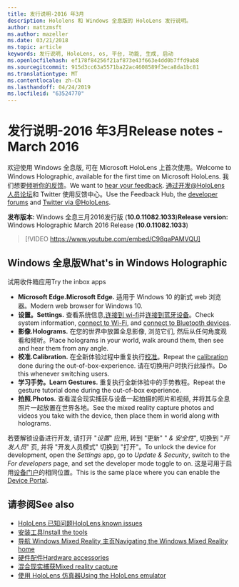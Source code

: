 ```yaml
---
title: 发行说明-2016 年3月
description: Hololens 和 Windows 全息版的 HoloLens 发行说明。
author: mattzmsft
ms.author: mazeller
ms.date: 03/21/2018
ms.topic: article
keywords: 发行说明, HoloLens, os, 平台, 功能, 生成, 启动
ms.openlocfilehash: ef178f84256f21af873e43f663e4dd0b7ffd9ab8
ms.sourcegitcommit: 915d3cc63a5571ba22ac4608589f3eca8da1bc81
ms.translationtype: MT
ms.contentlocale: zh-CN
ms.lasthandoff: 04/24/2019
ms.locfileid: "63524770"
---
```

# <a name="release-notes---march-2016"></a><span data-ttu-id="33c6a-104">发行说明-2016 年3月</span><span class="sxs-lookup"><span data-stu-id="33c6a-104">Release notes - March 2016</span></span>

<span data-ttu-id="33c6a-105">欢迎使用 Windows 全息版, 可在 Microsoft HoloLens 上首次使用。</span><span class="sxs-lookup"><span data-stu-id="33c6a-105">Welcome to Windows Holographic, available for the first time on Microsoft HoloLens.</span></span> <span data-ttu-id="33c6a-106">我们想要[倾听你的反馈](give-us-feedback.md)。</span><span class="sxs-lookup"><span data-stu-id="33c6a-106">We want to [hear your feedback](give-us-feedback.md).</span></span> <span data-ttu-id="33c6a-107">[通过开发@HoloLens ](https://twitter.com/hololens)[人员论坛](https://forums.hololens.com)和 Twitter 使用反馈中心。</span><span class="sxs-lookup"><span data-stu-id="33c6a-107">Use the Feedback Hub, the [developer forums](https://forums.hololens.com) and [Twitter via @HoloLens](https://twitter.com/hololens).</span></span>

<span data-ttu-id="33c6a-108">**发布版本:** Windows 全息三月2016发行版 (**10.0.11082.1033**)</span><span class="sxs-lookup"><span data-stu-id="33c6a-108">**Release version:** Windows Holographic March 2016 Release (**10.0.11082.1033**)</span></span>

>[!VIDEO https://www.youtube.com/embed/C98qaPAMVQU]

## <a name="whats-in-windows-holographic"></a><span data-ttu-id="33c6a-109">Windows 全息版</span><span class="sxs-lookup"><span data-stu-id="33c6a-109">What's in Windows Holographic</span></span>

<span data-ttu-id="33c6a-110">试用收件箱应用</span><span class="sxs-lookup"><span data-stu-id="33c6a-110">Try the inbox apps</span></span>
* <span data-ttu-id="33c6a-111">**Microsoft Edge.**</span><span class="sxs-lookup"><span data-stu-id="33c6a-111">**Microsoft Edge.**</span></span> <span data-ttu-id="33c6a-112">适用于 Windows 10 的新式 web 浏览器。</span><span class="sxs-lookup"><span data-stu-id="33c6a-112">Modern web browser for Windows 10.</span></span>
* <span data-ttu-id="33c6a-113">**设置。**</span><span class="sxs-lookup"><span data-stu-id="33c6a-113">**Settings.**</span></span> <span data-ttu-id="33c6a-114">查看系统信息,[连接到 wi-fi](connecting-to-wi-fi-on-hololens.md)并[连接到蓝牙设备](hardware-accessories.md)。</span><span class="sxs-lookup"><span data-stu-id="33c6a-114">Check system information, [connect to Wi-Fi](connecting-to-wi-fi-on-hololens.md), and [connect to Bluetooth devices](hardware-accessories.md).</span></span>
* <span data-ttu-id="33c6a-115">**影像.**</span><span class="sxs-lookup"><span data-stu-id="33c6a-115">**Holograms.**</span></span> <span data-ttu-id="33c6a-116">在您的世界中放置全息影像, 浏览它们, 然后从任何角度观看和倾听。</span><span class="sxs-lookup"><span data-stu-id="33c6a-116">Place holograms in your world, walk around them, then see and hear them from any angle.</span></span>
* <span data-ttu-id="33c6a-117">**校准.**</span><span class="sxs-lookup"><span data-stu-id="33c6a-117">**Calibration.**</span></span> <span data-ttu-id="33c6a-118">在全新体验过程中重复执行[校准](calibration.md)。</span><span class="sxs-lookup"><span data-stu-id="33c6a-118">Repeat the [calibration](calibration.md) done during the out-of-box-experience.</span></span> <span data-ttu-id="33c6a-119">请在切换用户时执行此操作。</span><span class="sxs-lookup"><span data-stu-id="33c6a-119">Do this whenever switching users.</span></span>
* <span data-ttu-id="33c6a-120">**学习手势。**</span><span class="sxs-lookup"><span data-stu-id="33c6a-120">**Learn Gestures.**</span></span> <span data-ttu-id="33c6a-121">重复执行全新体验中的手势教程。</span><span class="sxs-lookup"><span data-stu-id="33c6a-121">Repeat the gesture tutorial done during the out-of-box experience.</span></span>
* <span data-ttu-id="33c6a-122">**拍照.**</span><span class="sxs-lookup"><span data-stu-id="33c6a-122">**Photos.**</span></span> <span data-ttu-id="33c6a-123">查看混合现实捕获与设备一起拍摄的照片和视频, 并将其与全息照片一起放置在世界各地。</span><span class="sxs-lookup"><span data-stu-id="33c6a-123">See the mixed reality capture photos and videos you take with the device, then place them in world along with holograms.</span></span>

<span data-ttu-id="33c6a-124">若要解锁设备进行开发, 请打开 "*设置*" 应用, 转到 "更新" " *& 安全性*", 切换到 "*开发人员*" 页, 并将 "开发人员模式" 切换到 "打开"。</span><span class="sxs-lookup"><span data-stu-id="33c6a-124">To unlock the device for development, open the *Settings* app, go to *Update & Security*, switch to the *For developers* page, and set the developer mode toggle to on.</span></span> <span data-ttu-id="33c6a-125">这是可用于启用[设备门户](using-the-windows-device-portal.md)的相同位置。</span><span class="sxs-lookup"><span data-stu-id="33c6a-125">This is the same place where you can enable the [Device Portal](using-the-windows-device-portal.md).</span></span>

## <a name="see-also"></a><span data-ttu-id="33c6a-126">请参阅</span><span class="sxs-lookup"><span data-stu-id="33c6a-126">See also</span></span>
* [<span data-ttu-id="33c6a-127">HoloLens 已知问题</span><span class="sxs-lookup"><span data-stu-id="33c6a-127">HoloLens known issues</span></span>](hololens-known-issues.md)
* [<span data-ttu-id="33c6a-128">安装工具</span><span class="sxs-lookup"><span data-stu-id="33c6a-128">Install the tools</span></span>](install-the-tools.md)
* [<span data-ttu-id="33c6a-129">导航 Windows Mixed Reality 主页</span><span class="sxs-lookup"><span data-stu-id="33c6a-129">Navigating the Windows Mixed Reality home</span></span>](navigating-the-windows-mixed-reality-home.md)
* [<span data-ttu-id="33c6a-130">硬件配件</span><span class="sxs-lookup"><span data-stu-id="33c6a-130">Hardware accessories</span></span>](hardware-accessories.md)
* [<span data-ttu-id="33c6a-131">混合现实捕获</span><span class="sxs-lookup"><span data-stu-id="33c6a-131">Mixed reality capture</span></span>](mixed-reality-capture.md)
* [<span data-ttu-id="33c6a-132">使用 HoloLens 仿真器</span><span class="sxs-lookup"><span data-stu-id="33c6a-132">Using the HoloLens emulator</span></span>](using-the-hololens-emulator.md)
